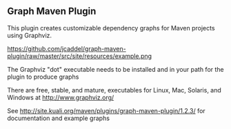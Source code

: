 Graph Maven Plugin
-------

This plugin creates customizable dependency graphs for Maven projects using Graphviz.

https://github.com/jcaddel/graph-maven-plugin/raw/master/src/site/resources/example.png

The Graphviz "dot" executable needs to be installed and in your path for the plugin to produce graphs

There are free, stable, and mature, executables for Linux, Mac, Solaris, and Windows at http://www.graphviz.org/

See http://site.kuali.org/maven/plugins/graph-maven-plugin/1.2.3/ for documentation and example graphs